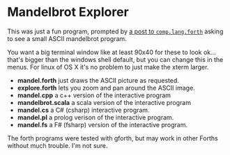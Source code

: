 # Mandelbrot Explorer

This was just a fun program, prompted by 
[a post to `comp.lang.forth`][1] asking to see a 
small ASCII mandelbrot program.

You want a big terminal window like at least 90x40 for these to look
ok... that's bigger than the windows shell default, but you can change
this in the menus. For linux of OS X it's no problem to just make the
xterm larger.

 - **mandel.forth**  just draws the ASCII picture as requested.
 - **explore.forth** lets you zoom and pan around the ASCII image. 
 - **mandel.cpp** a c++ version of the interactive program
 - **mandelbrot.scala** a scala version of the interactive program
 - **mandel.cs** a C# (csharp) interactive program.
 - **mandel.pl** a prolog verison of the interactive program.
 - **mandel.fs** a F# (fsharp) version of the interactive program.

The forth programs were tested with gforth, but may work in other
Forths without much trouble.  I'm not sure.

[1]: https://groups.google.com/d/topic/comp.lang.forth/zXQrdJOKQdY/discussion
